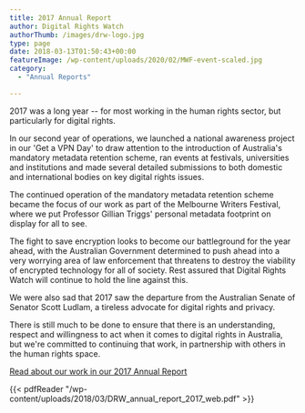 ```yaml
---
title: 2017 Annual Report
author: Digital Rights Watch
authorThumb: /images/drw-logo.jpg
type: page
date: 2018-03-13T01:50:43+00:00
featureImage: /wp-content/uploads/2020/02/MWF-event-scaled.jpg
category:
  - "Annual Reports"

---
```

2017 was a long year -- for most working in the human rights sector, but particularly for digital rights.

In our second year of operations, we launched a national awareness project in our 'Get a VPN Day' to draw attention to the introduction of Australia's mandatory metadata retention scheme, ran events at festivals, universities and institutions and made several detailed submissions to both domestic and international bodies on key digital rights issues.

The continued operation of the mandatory metadata retention scheme became the focus of our work as part of the Melbourne Writers Festival, where we put Professor Gillian Triggs' personal metadata footprint on display for all to see.

The fight to save encryption looks to become our battleground for the year ahead, with the Australian Government determined to push ahead into a very worrying area of law enforcement that threatens to destroy the viability of encrypted technology for all of society. Rest assured that Digital Rights Watch will continue to hold the line against this.

We were also sad that 2017 saw the departure from the Australian Senate of Senator Scott Ludlam, a tireless advocate for digital rights and privacy.

There is still much to be done to ensure that there is an understanding, respect and willingness to act when it comes to digital rights in Australia, but we're committed to continuing that work, in partnership with others in the human rights space.

[Read about our work in our 2017 Annual Report](/wp-content/uploads/2018/03/DRW_annual_report_2017_web.pdf)

{{< pdfReader "/wp-content/uploads/2018/03/DRW_annual_report_2017_web.pdf" >}}
